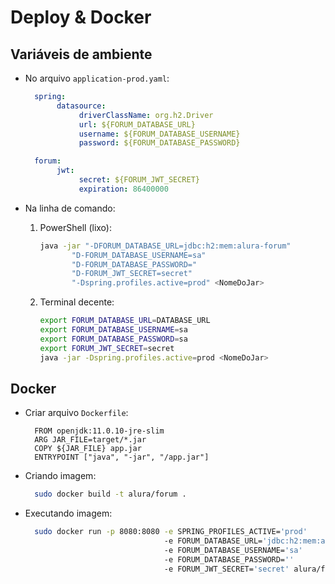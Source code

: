 # Deploy & Docker

## Variáveis de ambiente

* No arquivo `application-prod.yaml`:

  ```yaml
    spring:  
         datasource: 
              driverClassName: org.h2.Driver  
              url: ${FORUM_DATABASE_URL}  
              username: ${FORUM_DATABASE_USERNAME}  
              password: ${FORUM_DATABASE_PASSWORD}

    forum:  
         jwt: 
              secret: ${FORUM_JWT_SECRET}  
              expiration: 86400000
  ```

* Na linha de comando:
  1. PowerShell \(lixo\):

     ```bash
     java -jar "-DFORUM_DATABASE_URL=jdbc:h2:mem:alura-forum"
            "D-FORUM_DATABASE_USERNAME=sa"
            "D-FORUM_DATABASE_PASSWORD="
            "D-FORUM_JWT_SECRET=secret"
            "-Dspring.profiles.active=prod" <NomeDoJar>
     ```

  2. Terminal decente:

     ```bash
     export FORUM_DATABASE_URL=DATABASE_URL
     export FORUM_DATABASE_USERNAME=sa
     export FORUM_DATABASE_PASSWORD=sa
     export FORUM_JWT_SECRET=secret
     java -jar -Dspring.profiles.active=prod <NomeDoJar>
     ```

## Docker

* Criar arquivo `Dockerfile`:

  ```text
    FROM openjdk:11.0.10-jre-slim  
    ARG JAR_FILE=target/*.jar  
    COPY ${JAR_FILE} app.jar  
    ENTRYPOINT ["java", "-jar", "/app.jar"]
  ```

* Criando imagem:

  ```bash
    sudo docker build -t alura/forum .
  ```

* Executando imagem:

  ```bash
    sudo docker run -p 8080:8080 -e SPRING_PROFILES_ACTIVE='prod'
                                 -e FORUM_DATABASE_URL='jdbc:h2:mem:alura-forum'
                                 -e FORUM_DATABASE_USERNAME='sa'
                                 -e FORUM_DATABASE_PASSWORD=''
                                 -e FORUM_JWT_SECRET='secret' alura/forum
  ```

